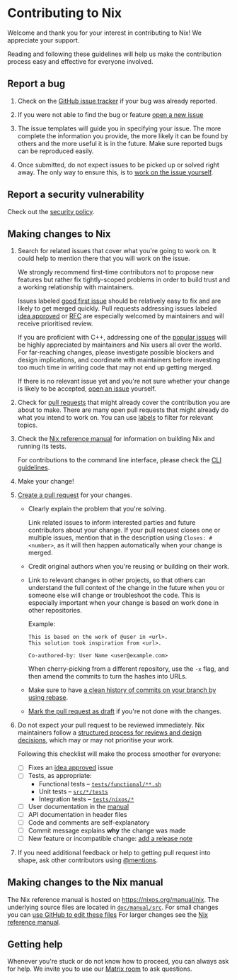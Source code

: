 # Contributing to Nix

Welcome and thank you for your interest in contributing to Nix!
We appreciate your support.

Reading and following these guidelines will help us make the contribution process easy and effective for everyone involved.

## Report a bug

1. Check on the [GitHub issue tracker](https://github.com/NixOS/nix/issues) if your bug was already reported.

2. If you were not able to find the bug or feature [open a new issue](https://github.com/NixOS/nix/issues/new/choose)

3. The issue templates will guide you in specifying your issue.
   The more complete the information you provide, the more likely it can be found by others and the more useful it is in the future.
   Make sure reported bugs can be reproduced easily.

4. Once submitted, do not expect issues to be picked up or solved right away.
   The only way to ensure this, is to [work on the issue yourself](#making-changes-to-nix).

## Report a security vulnerability

Check out the [security policy](https://github.com/NixOS/nix/security/policy).

## Making changes to Nix

1. Search for related issues that cover what you're going to work on.
   It could help to mention there that you will work on the issue.

   We strongly recommend first-time contributors not to propose new features but rather fix tightly-scoped problems in order to build trust and a working relationship with maintainers.

   Issues labeled [good first issue](https://github.com/NixOS/nix/labels/good%20first%20issue) should be relatively easy to fix and are likely to get merged quickly.
   Pull requests addressing issues labeled [idea approved](https://github.com/NixOS/nix/labels/idea%20approved) or [RFC](https://github.com/NixOS/nix/labels/RFC) are especially welcomed by maintainers and will receive prioritised review.

   If you are proficient with C++, addressing one of the [popular issues](https://github.com/NixOS/nix/issues?q=is%3Aissue+is%3Aopen+sort%3Areactions-%2B1-desc) will be highly appreciated by maintainers and Nix users all over the world.
   For far-reaching changes, please investigate possible blockers and design implications, and coordinate with maintainers before investing too much time in writing code that may not end up getting merged.

   If there is no relevant issue yet and you're not sure whether your change is likely to be accepted, [open an issue](https://github.com/NixOS/nix/issues/new/choose) yourself.

2. Check for [pull requests](https://github.com/NixOS/nix/pulls) that might already cover the contribution you are about to make.
   There are many open pull requests that might already do what you intend to work on.
   You can use [labels](https://github.com/NixOS/nix/labels) to filter for relevant topics.

3. Check the [Nix reference manual](https://nix.dev/manual/nix/development/development/building.html) for information on building Nix and running its tests.

   For contributions to the command line interface, please check the [CLI guidelines](https://nix.dev/manual/nix/development/development/cli-guideline.html).

4. Make your change!

5. [Create a pull request](https://docs.github.com/en/pull-requests/collaborating-with-pull-requests/proposing-changes-to-your-work-with-pull-requests/creating-a-pull-request) for your changes.
   * Clearly explain the problem that you're solving.

     Link related issues to inform interested parties and future contributors about your change.
     If your pull request closes one or multiple issues, mention that in the description using `Closes: #<number>`, as it will then happen automatically when your change is merged.
   * Credit original authors when you're reusing or building on their work.
   * Link to relevant changes in other projects, so that others can understand the full context of the change in the future when you or someone else will change or troubleshoot the code.
     This is especially important when your change is based on work done in other repositories.

     Example:
     ```
     This is based on the work of @user in <url>.
     This solution took inspiration from <url>.

     Co-authored-by: User Name <user@example.com>
     ```

     When cherry-picking from a different repository, use the `-x` flag, and then amend the commits to turn the hashes into URLs.

   * Make sure to have [a clean history of commits on your branch by using rebase](https://www.digitalocean.com/community/tutorials/how-to-rebase-and-update-a-pull-request).
   * [Mark the pull request as draft](https://docs.github.com/en/pull-requests/collaborating-with-pull-requests/proposing-changes-to-your-work-with-pull-requests/changing-the-stage-of-a-pull-request) if you're not done with the changes.

6. Do not expect your pull request to be reviewed immediately.
   Nix maintainers follow a [structured process for reviews and design decisions](https://github.com/NixOS/nix/tree/master/maintainers#project-board-protocol), which may or may not prioritise your work.

   Following this checklist will make the process smoother for everyone:

   - [ ] Fixes an [idea approved](https://github.com/NixOS/nix/labels/idea%20approved) issue
   - [ ] Tests, as appropriate:
     - Functional tests – [`tests/functional/**.sh`](./tests/functional)
     - Unit tests – [`src/*/tests`](./src/)
     - Integration tests – [`tests/nixos/*`](./tests/nixos)
   - [ ] User documentation in the [manual](./doc/manual/src)
   - [ ] API documentation in header files
   - [ ] Code and comments are self-explanatory
   - [ ] Commit message explains **why** the change was made
   - [ ] New feature or incompatible change: [add a release note](https://nix.dev/manual/nix/development/development/contributing.html#add-a-release-note)

7. If you need additional feedback or help to getting pull request into shape, ask other contributors using [@mentions](https://docs.github.com/en/get-started/writing-on-github/getting-started-with-writing-and-formatting-on-github/basic-writing-and-formatting-syntax#mentioning-people-and-teams).

## Making changes to the Nix manual

The Nix reference manual is hosted on https://nixos.org/manual/nix.
The underlying source files are located in [`doc/manual/src`](./doc/manual/src).
For small changes you can [use GitHub to edit these files](https://docs.github.com/en/repositories/working-with-files/managing-files/editing-files)
For larger changes see the [Nix reference manual](https://nix.dev/manual/nix/development/development/contributing.html).

## Getting help

Whenever you're stuck or do not know how to proceed, you can always ask for help.
We invite you to use our [Matrix room](https://matrix.to/#/#nix-dev:nixos.org) to ask questions.
